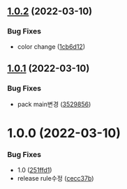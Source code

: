 ## [1.0.2](https://github.com/jl917/sample_npm_unpkg/compare/v1.0.1...v1.0.2) (2022-03-10)


### Bug Fixes

* color change ([1cb6d12](https://github.com/jl917/sample_npm_unpkg/commit/1cb6d12d95102853519f8a53c009a7f0ca6eb050))

## [1.0.1](https://github.com/jl917/sample_npm_unpkg/compare/v1.0.0...v1.0.1) (2022-03-10)


### Bug Fixes

* pack main변경 ([3529856](https://github.com/jl917/sample_npm_unpkg/commit/35298566c1785530e293ef1ae700d0479d5da1d0))

# 1.0.0 (2022-03-10)


### Bug Fixes

* 1.0 ([251ffd1](https://github.com/jl917/sample_npm_unpkg/commit/251ffd145d9424dfa7fe962a601b7f1e0307a782))
* release rule수정 ([cecc37b](https://github.com/jl917/sample_npm_unpkg/commit/cecc37b80cc3f8b5a46da8b1f462514007f0f7b1))
